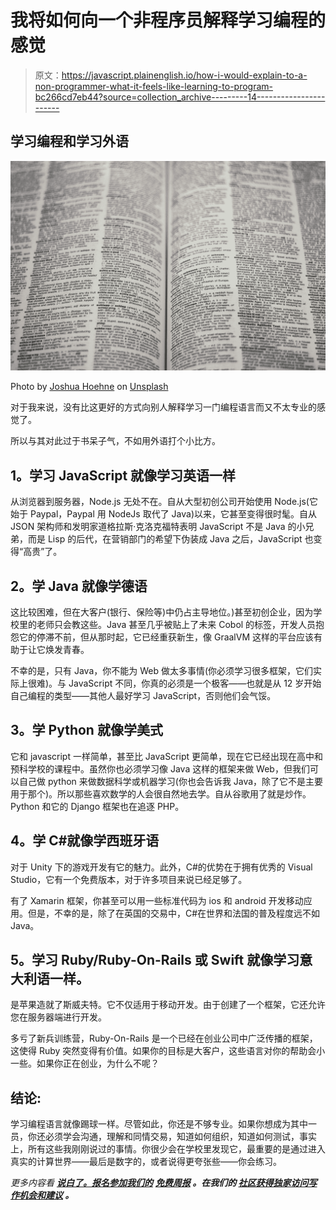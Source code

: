 # 我将如何向一个非程序员解释学习编程的感觉

> 原文：<https://javascript.plainenglish.io/how-i-would-explain-to-a-non-programmer-what-it-feels-like-learning-to-program-bc266cd7eb44?source=collection_archive---------14----------------------->

## 学习编程和学习外语

![](img/9f4298f6f3ee6861c7de54d28ad6992e.png)

Photo by [Joshua Hoehne](https://unsplash.com/@mrthetrain?utm_source=medium&utm_medium=referral) on [Unsplash](https://unsplash.com?utm_source=medium&utm_medium=referral)

对于我来说，没有比这更好的方式向别人解释学习一门编程语言而又不太专业的感觉了。

所以与其对此过于书呆子气，不如用外语打个小比方。

## **1。学习 JavaScript 就像学习英语一样**

从浏览器到服务器，Node.js 无处不在。自从大型初创公司开始使用 Node.js(它始于 Paypal，Paypal 用 NodeJs 取代了 Java)以来，它甚至变得很时髦。自从 JSON 架构师和发明家道格拉斯·克洛克福特表明 JavaScript 不是 Java 的小兄弟，而是 Lisp 的后代，在营销部门的希望下伪装成 Java 之后，JavaScript 也变得“高贵”了。

## **2。学 Java 就像学德语**

这比较困难，但在大客户(银行、保险等)中仍占主导地位。)甚至初创企业，因为学校里的老师只会教这些。Java 甚至几乎被贴上了未来 Cobol 的标签，开发人员抱怨它的停滞不前，但从那时起，它已经重获新生，像 GraalVM 这样的平台应该有助于让它焕发青春。

不幸的是，只有 Java，你不能为 Web 做太多事情(你必须学习很多框架，它们实际上很难)。与 JavaScript 不同，你真的必须是一个极客——也就是从 12 岁开始自己编程的类型——其他人最好学习 JavaScript，否则他们会气馁。

## **3。学 Python 就像学美式**

它和 javascript 一样简单，甚至比 JavaScript 更简单，现在它已经出现在高中和预科学校的课程中。虽然你也必须学习像 Java 这样的框架来做 Web，但我们可以自己做 python 来做数据科学或机器学习(你也会告诉我 Java，除了它不是主要用于那个)。所以那些喜欢数学的人会很自然地去学。自从谷歌用了就是炒作。Python 和它的 Django 框架也在追逐 PHP。

## **4。学 C#就像学西班牙语**

对于 Unity 下的游戏开发有它的魅力。此外，C#的优势在于拥有优秀的 Visual Studio，它有一个免费版本，对于许多项目来说已经足够了。

有了 Xamarin 框架，你甚至可以用一些标准代码为 ios 和 android 开发移动应用。但是，不幸的是，除了在英国的交易中，C#在世界和法国的普及程度远不如 Java。

## **5。学习 Ruby/Ruby-On-Rails 或 Swift 就像学习意大利语一样。**

是苹果造就了斯威夫特。它不仅适用于移动开发。由于创建了一个框架，它还允许您在服务器端进行开发。

多亏了新兵训练营，Ruby-On-Rails 是一个已经在创业公司中广泛传播的框架，这使得 Ruby 突然变得有价值。如果你的目标是大客户，这些语言对你的帮助会小一些。如果你正在创业，为什么不呢？

## **结论:**

学习编程语言就像踢球一样。尽管如此，你还是不够专业。如果你想成为其中一员，你还必须学会沟通，理解和同情交易，知道如何组织，知道如何测试，事实上，所有这些我刚刚说过的事情。你很少会在学校里发现它，最重要的是通过进入真实的计算世界——最后是数字的，或者说得更夸张些——你会练习。

*更多内容看* [***说白了。报名参加我们的***](http://plainenglish.io/) **[***免费周报***](http://newsletter.plainenglish.io/) *。在我们的* [***社区获得独家访问写作机会和建议***](https://discord.gg/GtDtUAvyhW) *。***